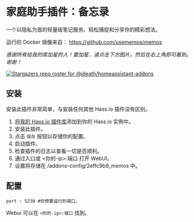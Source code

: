 # 家庭助手插件：备忘录

一个以隐私为首的轻量级笔记服务。轻松捕捉和分享你的精彩想法。

运行的 Docker 镜像来自： https://github.com/usememos/memos


_感谢所有给我的库加星的人！要加星，请点击下方图片，然后在右上角即可看到。谢谢！_

[![Stargazers repo roster for @jdeath/homeassistant-addons](https://reporoster.com/stars/jdeath/homeassistant-addons)](https://github.com/jdeath/homeassistant-addons/stargazers)


## 安装

安装此插件非常简单，与安装任何其他 Hass.io 插件没有区别。

1. [将我的 Hass.io 插件库][repository]添加到你的 Hass.io 实例中。
1. 安装此插件。
1. 点击 `保存` 按钮以存储你的配置。
1. 启动插件。
1. 检查插件的日志以查看一切是否顺利。
1. 通过入口或 <你的-ip>:端口 打开 WebUI。
1. 设置将存储在 /addons-config/2effc9b9_memos 中。

## 配置

```
port : 5230 #你想要运行的端口。
```

Webui 可以在 `<你的-ip>:端口` 找到。

[repository]: https://github.com/jdeath/homeassistant-addons
